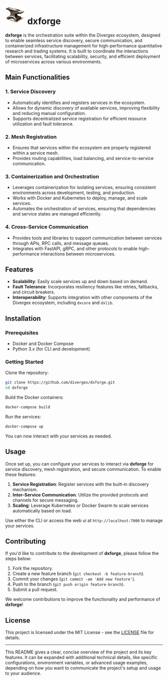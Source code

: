 # <img src="https://github.com/divergex/dxforge/blob/main/docs/assets/forge.png" alt="dxforge icon, an anvil" width="64" height="64" /> dxforge

**dxforge** is the orchestration suite within the Divergex ecosystem, designed to enable seamless service discovery,
secure communication, and containerized infrastructure management for high-performance quantitative research and trading
systems. It is built to coordinate the interactions between services, facilitating scalability, security, and efficient
deployment of microservices across various environments.

## Main Functionalities

### 1. **Service Discovery**

- Automatically identifies and registers services in the ecosystem.
- Allows for dynamic discovery of available services, improving flexibility and reducing manual configuration.
- Supports decentralized service registration for efficient resource utilization and fault tolerance.

### 2. **Mesh Registration**

- Ensures that services within the ecosystem are properly registered within a service mesh.
- Provides routing capabilities, load balancing, and service-to-service communication.

### 3. **Containerization and Orchestration**

- Leverages containerization for isolating services, ensuring consistent environments across development, testing, and
  production.
- Works with Docker and Kubernetes to deploy, manage, and scale services.
- Automates the orchestration of services, ensuring that dependencies and service states are managed efficiently.

### 4. **Cross-Service Communication**

- Provides tools and libraries to support communication between services through APIs, RPC calls, and message queues.
- Integrates with FastAPI, gRPC, and other protocols to enable high-performance interactions between microservices.

## Features

- **Scalability**: Easily scale services up and down based on demand.
- **Fault Tolerance**: Incorporates resiliency features like retries, fallbacks, and circuit breakers.
- **Interoperability**: Supports integration with other components of the Divergex ecosystem, including `dxcore` and
  `dxlib`.

## Installation

### Prerequisites

- Docker and Docker Compose
- Python 3.x (for CLI and development)

### Getting Started

Clone the repository:

```bash
git clone https://github.com/divergex/dxforge.git
cd dxforge
```

Build the Docker containers:

```bash
docker-compose build
```

Run the services:

```bash
docker-compose up
```

You can now interact with your services as needed.

## Usage

Once set up, you can configure your services to interact via **dxforge** for service discovery, mesh registration, and
secure communication. To enable these features:

1. **Service Registration**: Register services with the built-in discovery mechanism.
2. **Inter-Service Communication**: Utilize the provided protocols and channels for secure messaging.
3. **Scaling**: Leverage Kubernetes or Docker Swarm to scale services automatically based on load.

Use either the CLI or access the web ui at `http://localhost:7000` to manage your services.

## Contributing

If you'd like to contribute to the development of **dxforge**, please follow the steps below:

1. Fork the repository.
2. Create a new feature branch (`git checkout -b feature-branch`).
3. Commit your changes (`git commit -am 'Add new feature'`).
4. Push to the branch (`git push origin feature-branch`).
5. Submit a pull request.

We welcome contributions to improve the functionality and performance of **dxforge**!

## License

This project is licensed under the MIT License - see the [LICENSE](LICENSE) file for details.

---

This README gives a clear, concise overview of the project and its key features. It can be expanded with additional
technical details, like specific configurations, environment variables, or advanced usage examples, depending on how you
want to communicate the project's setup and usage to your audience.

